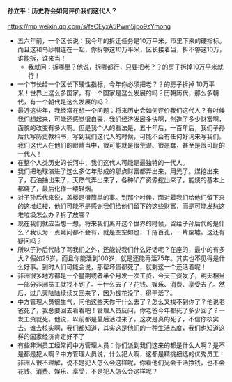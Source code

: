 #### 孙立平：历史将会如何评价我们这代人？
https://mp.weixin.qq.com/s/feCEyxA5Pwm5jpo9zYmong
- 五六年前，一个区长说：我今年的拆迁任务是10万平米，市里下来的硬指标。而且这和乌纱帽连在一起，你拆够这10万平米，区长接着当，拆不够这10万，谁能拆，谁来当！
  - 我就问：拆哪里？他说，拆哪都行，只要把老？？的房子拆掉10万平米就行！
- 一个市长给一个区长下硬性指标，今年你必须把老？？的房子拆掉 10万平米！世界上这么多国家，有一个国家是这么发展的吗？历朝历代，那么多朝代，有一个朝代是这么发展的吗？
- 最近这些年，我经常在想一个问题：将来历史会如何评价我们这代人？有吋候我们想起来，可能还感觉很自豪，我们经济发展多快啊，创造了多少财富啊，面貌的改变有多大啊。但是我个人的看法是，五十年后，一百年后，我们子孙后代写历史教科书，写到我们这代人的时候，可能不会有任何好词来写我们。我们这代人在他们的眼睛当中，很可能就是很荒谬、很愚蠢，甚至是很可耻的一代人！
- 在整个人类历史的长河中，我们这代人可能是最独特的一代人。
- 我们把地球演进了这么多亿年形成的那点财富都弄出来，用光了。煤挖出来了，石油抽出来了，天然气弄出来了，各种矿产资源挖出来了。能烧的基本上都烧了，最后化作一缕轻烟。
- 对子孙后代来说，盖楼是很筒单的事。到那个吋候，面对着我们给他们留下来的这堆烂楼，他们可能不是感谢我们给他们留下的这些财富，而是可能发愁这堆垃圾怎么办？拆了放哪？
- 现在我们就应当想一想，将来我们离开这个世界的时候，留给子孙后代的是什么？我认为一点疑问都不会有，就是空空如也，千疮百孔，一片废墟。这还有疑问吗？
- 所以子孙后代除了骂我们之外，还能说我们什么好话呢？在座的，最小的有多大？假如25岁，而且你能活到100岁，就是还能再活75年。其实也不见得是什么好事。到时人们可能会说，那帮坏蛋都死了，就剩这一个还活着呢！
- 非洲很多地方都是一个星期或者半个月发一次工资，今天工资发了，明天相当一部分非洲员工就找不到了。干什么去了？花钱、娱乐、消费、享受去了。然后，过几天陆陆续续又回来了，因为钱花没了，得干活了。
- 中方管理人员很生气，问他这些天你干什么去了？怎么又找不到你了？他说老爸死了，我总要回去看看吧！管理人员反问，你老爸今年都死了多少回了？一发工资就死。他说，以前都是最后活过来了，这次是真的死了，不信你核实去。谁去核实啊，我们都知道，其实这是他们的一种生活态度，我们也知道这样的国家经济肯定好不了
- 有些非洲员工经常问中方管理人员：你们派到我们这来的都是什么人啊？是不是都是犯人啊？中方管理人员说，什么犯人啊，这都是精挑细选的优秀员工！非洲人很不理解，说不是犯人怎么会这样呢，你看他们光会干活挣钱，也不会花钱、消费、娱乐、享受，不是犯人怎么会这样呢？
